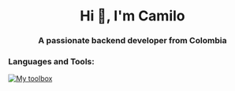 <h1 align="center">Hi 👋, I'm Camilo</h1>
<h3 align="center">A passionate backend developer from Colombia</h3>

<h3 align="left">Languages and Tools:</h3>

[![My toolbox](https://skillicons.dev/icons?i=js,nodejs,express,mysql,postgre,mongodb,docker,html,css)](https://skillicons.dev)

<!--
- 🔭 I’m currently working on ...
- 🌱 I’m currently learning ...
- 👯 I’m looking to collaborate on ...
- 🤔 I’m looking for help with ...
- 💬 Ask me about ...
- 📫 How to reach me: ...
- 😄 Pronouns: ...
- ⚡ Fun fact: ...
-->

